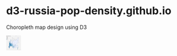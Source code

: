# d3-russia-pop-density.github.io
Choropleth map design using D3

<img src="readme/example.gif" width="40" height="40" />

